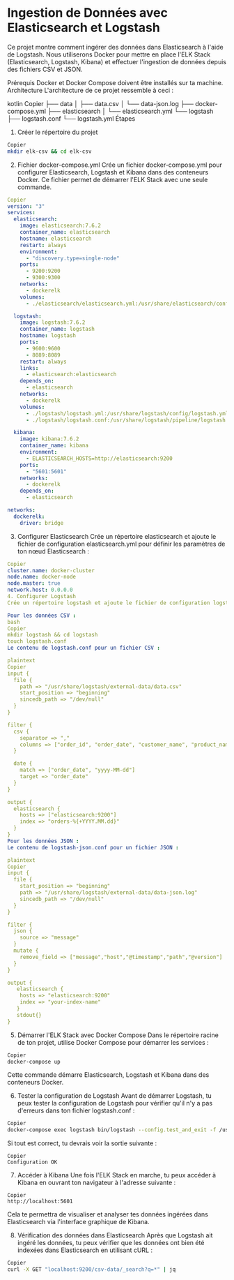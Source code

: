 # Ingestion de Données avec Elasticsearch et Logstash

Ce projet montre comment ingérer des données dans Elasticsearch à l'aide de Logstash. Nous utiliserons Docker pour mettre en place l'ELK Stack (Elasticsearch, Logstash, Kibana) et effectuer l'ingestion de données depuis des fichiers CSV et JSON.

Prérequis
Docker et Docker Compose doivent être installés sur ta machine.
Architecture
L'architecture de ce projet ressemble à ceci :

kotlin
Copier
├── data
│   ├── data.csv
│   └── data-json.log
├── docker-compose.yml
├── elasticsearch
│   └── elasticsearch.yml
└── logstash
    ├── logstash.conf
    └── logstash.yml
Étapes
1. Créer le répertoire du projet
```bash
Copier
mkdir elk-csv && cd elk-csv
```

2. Fichier docker-compose.yml
Crée un fichier docker-compose.yml pour configurer Elasticsearch, Logstash et Kibana dans des conteneurs Docker. Ce fichier permet de démarrer l'ELK Stack avec une seule commande.

```yaml
Copier
version: "3"
services:
  elasticsearch:
    image: elasticsearch:7.6.2
    container_name: elasticsearch
    hostname: elasticsearch
    restart: always
    environment:
      - "discovery.type=single-node"
    ports:
      - 9200:9200
      - 9300:9300
    networks:
      - dockerelk
    volumes:
      - ./elasticsearch/elasticsearch.yml:/usr/share/elasticsearch/config/elasticsearch.yml

  logstash:
    image: logstash:7.6.2
    container_name: logstash
    hostname: logstash
    ports:
      - 9600:9600
      - 8089:8089
    restart: always
    links:
      - elasticsearch:elasticsearch
    depends_on:
      - elasticsearch
    networks:
      - dockerelk
    volumes:
      - ./logstash/logstash.yml:/usr/share/logstash/config/logstash.yml
      - ./logstash/logstash.conf:/usr/share/logstash/pipeline/logstash.conf

  kibana:
    image: kibana:7.6.2
    container_name: kibana
    environment:
      - ELASTICSEARCH_HOSTS=http://elasticsearch:9200
    ports:
      - "5601:5601"
    networks:
      - dockerelk
    depends_on:
      - elasticsearch

networks:
  dockerelk:
    driver: bridge
```


3. Configurer Elasticsearch
Crée un répertoire elasticsearch et ajoute le fichier de configuration elasticsearch.yml pour définir les paramètres de ton nœud Elasticsearch :

```yaml
Copier
cluster.name: docker-cluster
node.name: docker-node
node.master: true
network.host: 0.0.0.0
4. Configurer Logstash
Crée un répertoire logstash et ajoute le fichier de configuration logstash.conf pour définir comment Logstash ingère les données CSV ou JSON et les envoie à Elasticsearch.

Pour les données CSV :
bash
Copier
mkdir logstash && cd logstash
touch logstash.conf
Le contenu de logstash.conf pour un fichier CSV :

plaintext
Copier
input {
  file {
    path => "/usr/share/logstash/external-data/data.csv"
    start_position => "beginning"
    sincedb_path => "/dev/null"
  }
}

filter {
  csv {
    separator => ","
    columns => ["order_id", "order_date", "customer_name", "product_name", "quantity", "price"]
  }

  date {
    match => ["order_date", "yyyy-MM-dd"]
    target => "order_date"
  }
}

output {
  elasticsearch {
    hosts => ["elasticsearch:9200"]
    index => "orders-%{+YYYY.MM.dd}"
  }
}
Pour les données JSON :
Le contenu de logstash-json.conf pour un fichier JSON :

plaintext
Copier
input {
  file {
    start_position => "beginning"
    path => "/usr/share/logstash/external-data/data-json.log"
    sincedb_path => "/dev/null"
  }
}

filter {
  json {
    source => "message"
  }
  mutate {
    remove_field => ["message","host","@timestamp","path","@version"]
  }
}

output {
   elasticsearch {
    hosts => "elasticsearch:9200"
    index => "your-index-name"
   }
   stdout{}
}

```

5. Démarrer l'ELK Stack avec Docker Compose
Dans le répertoire racine de ton projet, utilise Docker Compose pour démarrer les services :

```bash
Copier
docker-compose up

```
Cette commande démarre Elasticsearch, Logstash et Kibana dans des conteneurs Docker.

6. Tester la configuration de Logstash
Avant de démarrer Logstash, tu peux tester la configuration de Logstash pour vérifier qu'il n'y a pas d'erreurs dans ton fichier logstash.conf :

```bash
Copier
docker-compose exec logstash bin/logstash --config.test_and_exit -f /usr/share/logstash/pipeline/logstash.conf
```
Si tout est correct, tu devrais voir la sortie suivante :

```plaintext
Copier
Configuration OK

```
7. Accéder à Kibana
Une fois l'ELK Stack en marche, tu peux accéder à Kibana en ouvrant ton navigateur à l'adresse suivante :

```arduino
Copier
http://localhost:5601
```
Cela te permettra de visualiser et analyser tes données ingérées dans Elasticsearch via l'interface graphique de Kibana.

8. Vérification des données dans Elasticsearch
Après que Logstash ait ingéré les données, tu peux vérifier que les données ont bien été indexées dans Elasticsearch en utilisant cURL :

```bash
Copier
curl -X GET "localhost:9200/csv-data/_search?q=*" | jq
```
